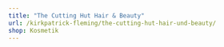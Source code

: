 ```yaml
---
title: "The Cutting Hut Hair & Beauty"
url: /kirkpatrick-fleming/the-cutting-hut-hair-und-beauty/
shop: Kosmetik
---
```

